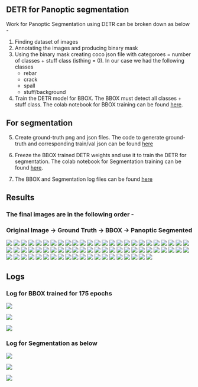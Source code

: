 ## 						DETR for Panoptic segmentation

Work for Panoptic Segmentation using DETR can be broken down as below -
1. Finding dataset of images
2. Annotating the images and producing binary mask
3. Using the binary mask creating coco json file with categoroes = number of classes + stuff class (isthing = 0). In our case we had the following classes
	-	rebar
	-	crack
	-	spall
	- 	stuff/background
4. Train the DETR model for BBOX. The BBOX must detect all classes + stuff class.
The colab notebook for BBOX training can be found [here](https://colab.research.google.com/drive/1bIaMU19oRXRZuNMsz-VQL12YrjaZACNC).

## For segmentation
5. Create ground-truth png and json files.
The code to generate ground-truth and corresponding train/val json can be found [here](https://colab.research.google.com/drive/1J9EeYhxhTxprXhtAxUuyz5OhZ-i2T6P2)

6. Freeze the BBOX trained DETR weights and use it to train the DETR for segmentation.
The colab notebook for Segmentation training can be found [here](https://colab.research.google.com/drive/1byQxIFpL10DVO6QrR_mDdni45BEzAjtC).

7. The BBOX and Segmentation log files can be found [here](/Capstone/Logs)

## Results
### The final images are in the following order -

### Original Image -> Ground Truth -> BBOX -> Panoptic Segmented

![](/Images/Capstone_3/capstone_final_images1.png)
![](/Images/Capstone_3/capstone_final_images2.png)
![](/Images/Capstone_3/capstone_final_images3.png)
![](/Images/Capstone_3/capstone_final_images4.png)
![](/Images/Capstone_3/capstone_final_images5.png)
![](/Images/Capstone_3/capstone_final_images6.png)
![](/Images/Capstone_3/capstone_final_images7.png)
![](/Images/Capstone_3/capstone_final_images8.png)
![](/Images/Capstone_3/capstone_final_images9.png)
![](/Images/Capstone_3/capstone_final_images10.png)
![](/Images/Capstone_3/capstone_final_images11.png)
![](/Images/Capstone_3/capstone_final_images12.png)
![](/Images/Capstone_3/capstone_final_images13.png)
![](/Images/Capstone_3/capstone_final_images14.png)
![](/Images/Capstone_3/capstone_final_images15.png)
![](/Images/Capstone_3/capstone_final_images16.png)
![](/Images/Capstone_3/capstone_final_images17.png)
![](/Images/Capstone_3/capstone_final_images18.png)
![](/Images/Capstone_3/capstone_final_images19.png)
![](/Images/Capstone_3/capstone_final_images20.png)
![](/Images/Capstone_3/capstone_final_images21.png)
![](/Images/Capstone_3/capstone_final_images22.png)
![](/Images/Capstone_3/capstone_final_images23.png)
![](/Images/Capstone_3/capstone_final_images24.png)
![](/Images/Capstone_3/capstone_final_images25.png)
![](/Images/Capstone_3/capstone_final_images26.png)
![](/Images/Capstone_3/capstone_final_images27.png)
![](/Images/Capstone_3/capstone_final_images28.png)
![](/Images/Capstone_3/capstone_final_images29.png)
![](/Images/Capstone_3/capstone_final_images30.png)
![](/Images/Capstone_3/capstone_final_images31.png)
![](/Images/Capstone_3/capstone_final_images32.png)
![](/Images/Capstone_3/capstone_final_images33.png)
![](/Images/Capstone_3/capstone_final_images34.png)
![](/Images/Capstone_3/capstone_final_images35.png)
![](/Images/Capstone_3/capstone_final_images36.png)
![](/Images/Capstone_3/capstone_final_images37.png)
![](/Images/Capstone_3/capstone_final_images38.png)
![](/Images/Capstone_3/capstone_final_images39.png)
![](/Images/Capstone_3/capstone_final_images40.png)
![](/Images/Capstone_3/capstone_final_images41.png)
![](/Images/Capstone_3/capstone_final_images42.png)
![](/Images/Capstone_3/capstone_final_images43.png)
![](/Images/Capstone_3/capstone_final_images44.png)
![](/Images/Capstone_3/capstone_final_images45.png)
![](/Images/Capstone_3/capstone_final_images46.png)
![](/Images/Capstone_3/capstone_final_images47.png)
![](/Images/Capstone_3/capstone_final_images48.png)
![](/Images/Capstone_3/capstone_final_images49.png)
![](/Images/Capstone_3/capstone_final_images50.png)
![](/Images/Capstone_3/capstone_final_images51.png)
![](/Images/Capstone_3/capstone_final_images52.png)
![](/Images/Capstone_3/capstone_final_images53.png)
![](/Images/Capstone_3/capstone_final_images54.png)
![](/Images/Capstone_3/capstone_final_images55.png)
![](/Images/Capstone_3/capstone_final_images56.png)
![](/Images/Capstone_3/capstone_final_images57.png)
![](/Images/Capstone_3/capstone_final_images58.png)
![](/Images/Capstone_3/capstone_final_images59.png)
![](/Images/Capstone_3/capstone_final_images60.png)
![](/Images/Capstone_3/capstone_final_images61.png)
![](/Images/Capstone_3/capstone_final_images62.png)
![](/Images/Capstone_3/capstone_final_images63.png)
![](/Images/Capstone_3/capstone_final_images64.png)
![](/Images/Capstone_3/capstone_final_images65.png)
![](/Images/Capstone_3/capstone_final_images66.png)
![](/Images/Capstone_3/capstone_final_images67.png)
![](/Images/Capstone_3/capstone_final_images68.png)
![](/Images/Capstone_3/capstone_final_images69.png)
![](/Images/Capstone_3/capstone_final_images70.png)



## Logs

### Log for BBOX trained for 175 epochs
![](/Images/Capstone_3/BBOX_Log1.png)

![](/Images/Capstone_3/BBOX_Log2.png)

![](/Images/Capstone_3/BBOX_Log3.png)


### Log for Segmentation as below

![](/Images/Capstone_3/SEG_Log1.png)

![](/Images/Capstone_3/SEG_Log2.png)

![](/Images/Capstone_3/SEG_Log3.png)


